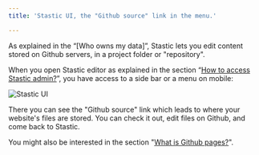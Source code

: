 ```yaml
---
title: 'Stastic UI, the "Github source" link in the menu.'

---
```

As explained in the “[Who owns my data]”, Stastic lets you edit content stored on Github servers, in a project folder or "repository". 

When you open Stastic editor as explained in the section “[How to access Stastic admin?](/docs/how-to-access-stastic-admin)”, you have access to a side bar or a menu on mobile:

![Stastic UI](https://www.stastic.net//assets/2019-08-03-775924.png)

There you can see the "Github source" link which leads to where your website's files are stored. You can check it out, edit files on Github, and come back to Stastic.

You might also be interested in the section "[What is Github pages?](/docs/what-is-github-pages)".